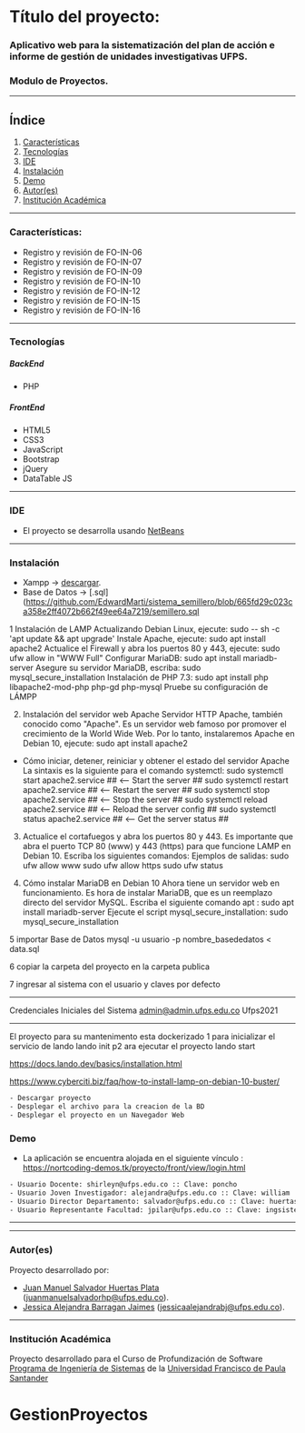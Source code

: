 # Título del proyecto: 
### Aplicativo web para la sistematización del plan de acción e informe de gestión de unidades investigativas UFPS.
### Modulo de Proyectos.
***
## Índice
1. [Características](#características)
3. [Tecnologías](#tecnologías)
4. [IDE](#ide)
5. [Instalación](#instalación)
6. [Demo](#Demo)
6. [Autor(es)](#autores)
7. [Institución Académica](#institución-académica)
***
### Características:

  - Registro y revisión de FO-IN-06
  - Registro y revisión de FO-IN-07
  - Registro y revisión de FO-IN-09
  - Registro y revisión de FO-IN-10
  - Registro y revisión de FO-IN-12
  - Registro y revisión de FO-IN-15
  - Registro y revisión de FO-IN-16

***
### Tecnologías
  
  ##### BackEnd
  - PHP
  ##### FrontEnd
  - HTML5
  - CSS3
  - JavaScript
  - Bootstrap
  - jQuery
  - DataTable JS
  
  ***
### IDE

- El proyecto se desarrolla usando [NetBeans](https://www.oracle.com/technetwork/java/javase/downloads/jdk-netbeans-jsp-3413139-esa.html)

***
### Instalación

- Xampp -> [descargar](https://www.apachefriends.org/es/download.html).
- Base de Datos -> [.sql](https://github.com/EdwardMarti/sistema_semillero/blob/665fd29c023ca358e2ff4072b662f49ee64a7219/semillero.sql

1 Instalación de LAMP 
Actualizando Debian Linux, ejecute:
sudo -- sh -c 'apt update && apt upgrade'
Instale Apache, ejecute:
sudo apt install apache2
Actualice el Firewall y abra los puertos 80 y 443, ejecute:
sudo ufw allow in "WWW Full"
Configurar MariaDB:
sudo apt install mariadb-server
Asegure su servidor MariaDB, escriba:
sudo mysql_secure_installation
Instalación de PHP 7.3:
sudo apt install php libapache2-mod-php php-gd php-mysql
Pruebe su configuración de LÁMPP

2. Instalación del servidor web Apache
Servidor HTTP Apache, también conocido como "Apache". Es un servidor web famoso por promover el crecimiento de la World Wide Web. Por lo tanto, instalaremos Apache en Debian 10, ejecute:
sudo apt install apache2
+ Cómo iniciar, detener, reiniciar y obtener el estado del servidor Apache
La sintaxis es la siguiente para el comando systemctl:
sudo systemctl start apache2.service ## <-- Start the server ##
sudo systemctl restart apache2.service ## <-- Restart the server ##
sudo systemctl stop apache2.service ## <-- Stop the server ##
sudo systemctl reload apache2.service ## <-- Reload the server config ##
sudo systemctl status apache2.service ## <-- Get the server status ##

3. Actualice el cortafuegos y abra los puertos 80 y 443.
Es importante que abra el puerto TCP 80 (www) y 443 (https) para que funcione LAMP en Debian 10. Escriba los siguientes comandos: Ejemplos de salidas:
sudo ufw allow www
sudo ufw allow https
sudo ufw status

4. Cómo instalar MariaDB en Debian 10
Ahora tiene un servidor web en funcionamiento. Es hora de instalar MariaDB, que es un reemplazo directo del servidor MySQL. Escriba el siguiente comando apt :
sudo apt install mariadb-server
Ejecute el script mysql_secure_installation:
sudo mysql_secure_installation

5 importar Base de Datos
mysql -u usuario -p nombre_basededatos < data.sql

6 copiar  la carpeta del proyecto en la carpeta publica

7 ingresar al sistema con el usuario y claves por defecto


****************

Credenciales Iniciales del Sistema 
admin@admin.ufps.edu.co
Ufps2021

****************

El proyecto para su mantenimento esta dockerizado 
1 para inicializar el servicio de lando
lando init 
p2 ara ejecutar el proyecto
lando start

https://docs.lando.dev/basics/installation.html

https://www.cyberciti.biz/faq/how-to-install-lamp-on-debian-10-buster/


```sh
- Descargar proyecto
- Desplegar el archivo para la creacion de la BD 
- Desplegar el proyecto en un Navegador Web
```
### Demo

- La aplicación se encuentra alojada en el siguiente vínculo : https://nortcoding-demos.tk/proyecto/front/view/login.html

```sh
- Usuario Docente: shirleyn@ufps.edu.co :: Clave: poncho
- Usuario Joven Investigador: alejandra@ufps.edu.co :: Clave: william
- Usuario Director Departamento: salvador@ufps.edu.co :: Clave: huertasplata
- Usuario Representante Facultad: jpilar@ufps.edu.co :: Clave: ingsistemas
```

***


***
### Autor(es)

Proyecto desarrollado por:

- [Juan Manuel Salvador Huertas Plata] (<juanmanuelsalvadorhp@ufps.edu.co>).
- [Jessica Alejandra Barragan Jaimes] (<jessicaalejandrabj@ufps.edu.co>).


***
### Institución Académica   
Proyecto desarrollado para el Curso de Profundización de Software [Programa de Ingeniería de Sistemas] de la [Universidad Francisco de Paula Santander]

   [Juan Manuel Salvador Huertas Plata]: <https://www.linkedin.com/in/juan-manuel-salvador-huertas-plata-276ab11a1/>
   [Jessica Alejandra Barragan Jaimes]: <https://www.linkedin.com/in/alejandra-barragan-jaimes-a7b373165/>
   [Programa de Ingeniería de Sistemas]:<https://ingsistemas.cloud.ufps.edu.co/>
   [Universidad Francisco de Paula Santander]:<https://ww2.ufps.edu.co/>
   
# GestionProyectos
